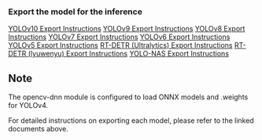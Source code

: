 ### Export the model for the inference

[YOLOv10 Export Instructions](yolov10-export.md)
[YOLOv9 Export Instructions](yolov9-export.md)
[YOLOv8 Export Instructions](yolov8-export.md)
[YOLOv7 Export Instructions](yolov7-export.md)
[YOLOv6 Export Instructions](yolov6-export.md)
[YOLOv5 Export Instructions](yolov5-export.md)
[RT-DETR (Ultralytics) Export Instructions](rtdetr-ultralytics-export.md)
[RT-DETR (lyuwenyu) Export Instructions](rtdetr-lyuwenyu-export.md)
[YOLO-NAS Export Instructions](yolo-nas-export.md)

## Note
The opencv-dnn module is configured to load ONNX models and .weights for YOLOv4.

For detailed instructions on exporting each model, please refer to the linked documents above.
